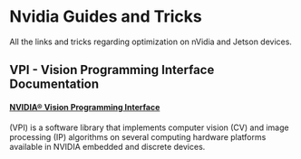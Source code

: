 # Nvidia Guides and Tricks
All the links and tricks regarding optimization on nVidia and Jetson devices.

## VPI - Vision Programming Interface Documentation

#### [NVIDIA® Vision Programming Interface](https://docs.nvidia.com/vpi/index.html) 
(VPI) is a software library that implements computer vision (CV) and image processing (IP) algorithms on several computing hardware platforms available in NVIDIA embedded and discrete devices.

